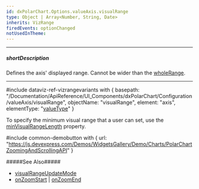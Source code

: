 ```yaml
---
id: dxPolarChart.Options.valueAxis.visualRange
type: Object | Array<Number, String, Date>
inherits: VizRange
firedEvents: optionChanged
notUsedInTheme: 
---
```

---
##### shortDescription
Defines the axis' displayed range. Cannot be wider than the [wholeRange](/api-reference/20%20Data%20Visualization%20Widgets/dxPolarChart/1%20Configuration/valueAxis/wholeRange '/Documentation/ApiReference/UI_Components/dxPolarChart/Configuration/valueAxis/wholeRange/').

---
#include dataviz-ref-vizrangevariants with {
    basepath: "/Documentation/ApiReference/UI_Components/dxPolarChart/Configuration/valueAxis/visualRange",
    objectName: "visualRange",
    element: "axis",
    elementType: "[valueType](/api-reference/20%20Data%20Visualization%20Widgets/dxPolarChart/1%20Configuration/valueAxis/valueType.md '/Documentation/ApiReference/UI_Components/dxPolarChart/Configuration/valueAxis/#valueType')"
}

To specify the minimum visual range that a user can set, use the [minVisualRangeLength](/api-reference/20%20Data%20Visualization%20Widgets/dxPolarChart/1%20Configuration/valueAxis/minVisualRangeLength '/Documentation/ApiReference/UI_Components/dxPolarChart/Configuration/valueAxis/minVisualRangeLength/') property.

#include common-demobutton with {
    url: "https://js.devexpress.com/Demos/WidgetsGallery/Demo/Charts/PolarChartZoomingAndScrollingAPI"
}

#####See Also#####
- [visualRangeUpdateMode](/api-reference/20%20Data%20Visualization%20Widgets/dxPolarChart/1%20Configuration/valueAxis/visualRangeUpdateMode '/Documentation/ApiReference/UI_Components/dxPolarChart/Configuration/valueAxis/visualRangeUpdateMode/')
- [onZoomStart](/api-reference/20%20Data%20Visualization%20Widgets/dxPolarChart/1%20Configuration/onZoomStart.md '/Documentation/ApiReference/UI_Components/dxPolarChart/Configuration/#onZoomStart') | [onZoomEnd](/api-reference/20%20Data%20Visualization%20Widgets/dxPolarChart/1%20Configuration/onZoomEnd.md '/Documentation/ApiReference/UI_Components/dxPolarChart/Configuration/#onZoomEnd')